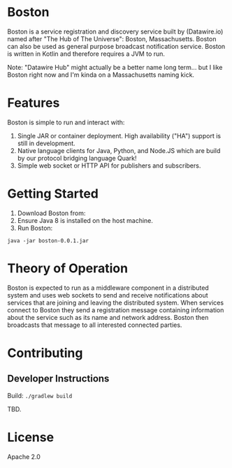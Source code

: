 # Boston # 

Boston is a service registration and discovery service built by (Datawire.io) named after "The Hub of The Universe": Boston, Massachusetts. Boston can also be used as general purpose broadcast notification service. Boston is written in Kotlin and therefore requires a JVM to run.

Note: "Datawire Hub" might actually be a better name long term... but I like Boston right now and I'm kinda on a Massachusetts naming kick.

# Features #

Boston is simple to run and interact with:

1. Single JAR or container deployment. High availability ("HA") support is still in development.
2. Native language clients for Java, Python, and Node.JS which are build by our protocol bridging language Quark!
3. Simple web socket or HTTP API for publishers and subscribers.

# Getting Started #

1. Download Boston from:
2. Ensure Java 8 is installed on the host machine.
3. Run Boston:

`java -jar boston-0.0.1.jar`

# Theory of Operation #

Boston is expected to run as a middleware component in a distributed system and uses web sockets to send and receive notifications about services that are joining and leaving the distributed system. When services connect to Boston they send a registration message containing information about the service such as its name and network address. Boston then broadcasts that message to all interested connected parties.

# Contributing #

## Developer Instructions ##

Build: `./gradlew build`

TBD.

# License #

Apache 2.0